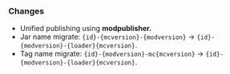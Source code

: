 ### Changes

- Unified publishing using **modpublisher.**
- Jar name migrate: `{id}-{mcversion}-{modversion}` -> `{id}-{modversion}-{loader}{mcversion}`.
- Tag name migrate: `{id}-{modversion}-mc{mcversion}` -> `{id}-{modversion}-{loader}{mcversion}`.
